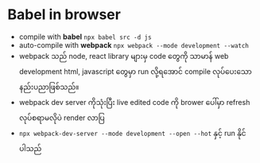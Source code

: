 # Babel in browser

- compile with **babel** `npx babel src -d js`
- auto-compile with **webpack** `npx webpack --mode development --watch`
- webpack သည် node, react library များမှ code တွေကို သာမာန် web development html, javascript တွေမှာ run လို့ရအောင် compile လုပ်ပေးသော နည်းပညာဖြစ်သည်။
- webpack dev server ကိုသုံးပြီး live edited code ကို brower ပေါ်မှာ refresh လုပ်စရာမလိုပဲ render လာပြ
- `npx webpack-dev-server --mode development --open --hot` နှင့် run နိုင်ပါသည်